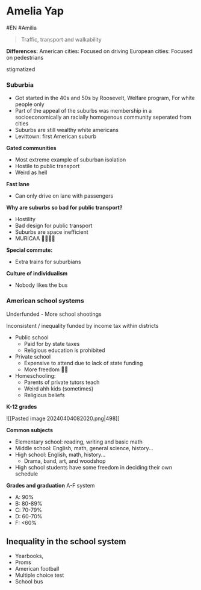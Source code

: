 # Amelia Yap
#EN #Amilia

> Traffic, transport and walkability

**Differences:**
American cities: Focused on driving
European cities: Focused on pedestrians

stigmatized

### Suburbia
- Got started in the 40s and 50s by Roosevelt, Welfare program, For white people only
- Part of the appeal of the suburbs was membership in a socioeconomically an racially homogenous community seperated from cities
- Suburbs are still wealthy white americans
- Levittown: first American suburb

**Gated communities**
- Most extreme example of suburban isolation
- Hostile to public transport
- Weird as hell 

**Fast lane**
- Can only drive on lane with passengers

**Why are suburbs so bad for public transport?**
- Hostility
- Bad design for public transport
- Suburbs are space inefficient
- MURICAA 🦅🦅🦅🦅

**Special commute:**
- Extra trains for suburbians

**Culture of individualism**
- Nobody likes the bus


### American school systems

Underfunded - More school shootings

Inconsistent / inequality
funded by income tax within districts

- Public school
	- Paid for by state taxes
	- Religious education is prohibited 
- Private school
	- Expensive to attend due to lack of state funding
	- More freedom 🦅🦅
- Homeschooling:
	- Parents of private tutors teach
	- Weird ahh kids (sometimes)
	- Religious beliefs

**K-12 grades**

![[Pasted image 20240404082020.png|498]]


**Common subjects**

- Elementary school: reading, writing and basic math
- Middle school: English, math, general science, history...
- High school: English, math, history...
	- Drama, band, art, and woodshop
- High school students have some freedom in deciding their own schedule


**Grades and graduation**
A-F system
- A: 90%
- B: 80-89%
- C: 70-79%
- D: 60-70%
- F: <60%


## Inequality in the school system

- Yearbooks,
- Proms
- American football
- Multiple choice test
- School bus